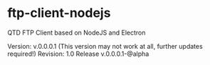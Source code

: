 # ftp-client-nodejs
QTD FTP Client based on NodeJS and Electron

Version: v.0.0.0.1 (This version may not work at all, further updates required!)
Revision: 1.0 
Release v.0.0.0.1-@alpha
